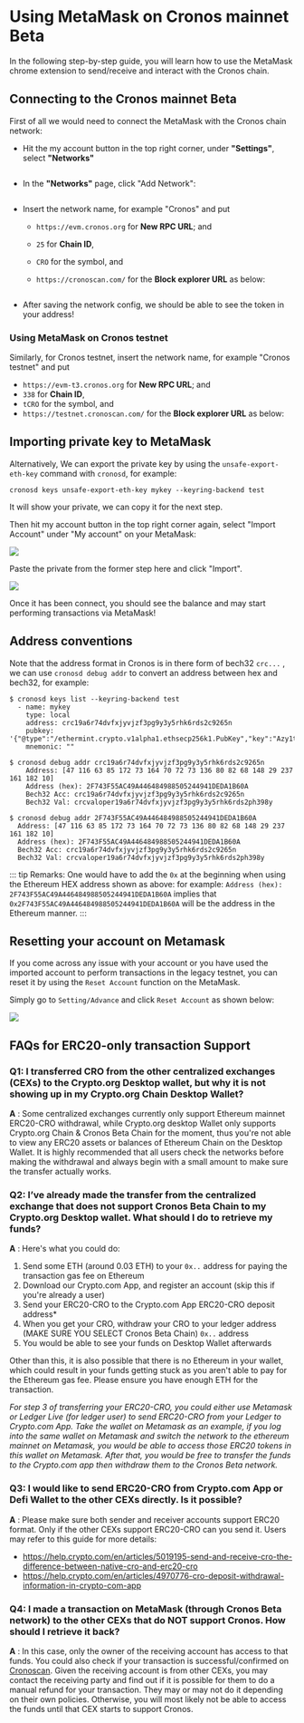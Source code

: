# Using MetaMask on Cronos mainnet Beta

In the following step-by-step guide, you will learn how to use the MetaMask chrome extension to send/receive and interact with the Cronos chain.

## Connecting to the Cronos mainnet Beta

First of all we would need to connect the MetaMask with the Cronos chain network:

*   Hit the my account button in the top right corner, under **"Settings"**, select **"Networks"**

    <img src="../.gitbook/assets/1.png" alt="" data-size="original">
*   In the **"Networks"** page, click "Add Network":

    <img src="../.gitbook/assets/2.png" alt="" data-size="original">
* Insert the network name, for example "Cronos" and put
  * `https://evm.cronos.org` for **New RPC URL**; and
  * `25` for **Chain ID**,
  * `CRO` for the symbol, and
  *   `https://cronoscan.com/` for the **Block explorer URL** as below:

      <img src="../.gitbook/assets/3.png" alt="" data-size="original">
* After saving the network config, we should be able to see the token in your address!

### Using MetaMask on Cronos testnet

Similarly, for Cronos testnet, insert the network name, for example "Cronos testnet" and put

* `https://evm-t3.cronos.org` for **New RPC URL**; and
* `338` for **Chain ID**,
* `tCRO` for the symbol, and
* `https://testnet.cronoscan.com/` for the **Block explorer URL** as below:

## Importing private key to MetaMask

Alternatively, We can export the private key by using the `unsafe-export-eth-key` command with `cronosd`, for example:

```
cronosd keys unsafe-export-eth-key mykey --keyring-backend test
```

It will show your private, we can copy it for the next step.

Then hit my account button in the top right corner again, select "Import Account" under "My account" on your MetaMask:

![](../.gitbook/assets/4.png)

Paste the private from the former step here and click "Import".

![](../.gitbook/assets/5.png)

Once it has been connect, you should see the balance and may start performing transactions via MetaMask!

## Address conventions

Note that the address format in Cronos is in there form of bech32 `crc...` , we can use `cronosd debug addr` to convert an address between hex and bech32, for example:

```
$ cronosd keys list --keyring-backend test
  - name: mykey
    type: local
    address: crc19a6r74dvfxjyvjzf3pg9y3y5rhk6rds2c9265n
    pubkey: '{"@type":"/ethermint.crypto.v1alpha1.ethsecp256k1.PubKey","key":"Azy1tg0wZKRdQ7sd9mICzteCstGThiodZtQqlVT9Amlc"}'
    mnemonic: ""

$ cronosd debug addr crc19a6r74dvfxjyvjzf3pg9y3y5rhk6rds2c9265n
    Address: [47 116 63 85 172 73 164 70 72 73 136 80 82 68 148 29 237 161 182 10]
    Address (hex): 2F743F55AC49A446484988505244941DEDA1B60A
    Bech32 Acc: crc19a6r74dvfxjyvjzf3pg9y3y5rhk6rds2c9265n
    Bech32 Val: crcvaloper19a6r74dvfxjyvjzf3pg9y3y5rhk6rds2ph398y

$ cronosd debug addr 2F743F55AC49A446484988505244941DEDA1B60A
  Address: [47 116 63 85 172 73 164 70 72 73 136 80 82 68 148 29 237 161 182 10]
  Address (hex): 2F743F55AC49A446484988505244941DEDA1B60A
  Bech32 Acc: crc19a6r74dvfxjyvjzf3pg9y3y5rhk6rds2c9265n
  Bech32 Val: crcvaloper19a6r74dvfxjyvjzf3pg9y3y5rhk6rds2ph398y
```

::: tip Remarks: One would have to add the `0x` at the beginning when using the Ethereum HEX address shown as above: for example: `Address (hex): 2F743F55AC49A446484988505244941DEDA1B60A` implies that `0x2F743F55AC49A446484988505244941DEDA1B60A` will be the address in the Ethereum manner. :::

## Resetting your account on Metamask

If you come across any issue with your account or you have used the imported account to perform transactions in the legacy testnet, you can reset it by using the `Reset Account` function on the MetaMask.

Simply go to `Setting/Advance` and click `Reset Account` as shown below:

![](../.gitbook/assets/10.png)

## FAQs for ERC20-only transaction Support

### Q1: I transferred CRO from the other centralized exchanges (CEXs) to the Crypto.org Desktop wallet, but why it is not showing up in my Crypto.org Chain Desktop Wallet?

**A** : Some centralized exchanges currently only support Ethereum mainnet ERC20-CRO withdrawal, while Crypto.org desktop Wallet only supports Crypto.org Chain & Cronos Beta Chain for the moment, thus you're not able to view any ERC20 assets or balances of Ethereum Chain on the Desktop Wallet. It is highly recommended that all users check the networks before making the withdrawal and always begin with a small amount to make sure the transfer actually works.

### Q2: I’ve already made the transfer from the centralized exchange that does not support Cronos Beta Chain to my Crypto.org Desktop wallet. What should I do to retrieve my funds?

**A** : Here's what you could do:

1. Send some ETH (around 0.03 ETH) to your `0x..` address for paying the transaction gas fee on Ethereum
2. Download our Crypto.com App, and register an account (skip this if you're already a user)
3. Send your ERC20-CRO to the Crypto.com App ERC20-CRO deposit address\*
4. When you get your CRO, withdraw your CRO to your ledger address (MAKE SURE YOU SELECT Cronos Beta Chain) `0x..` address
5. You would be able to see your funds on Desktop Wallet afterwards

Other than this, it is also possible that there is no Ethereum in your wallet, which could result in your funds getting stuck as you aren't able to pay for the Ethereum gas fee. Please ensure you have enough ETH for the transaction.

_For step 3 of transferring your ERC20-CRO, you could either use Metamask or Ledger Live (for ledger user) to send ERC20-CRO from your Ledger to Crypto.com App. Take the wallet on Metamask as an example, if you log into the same wallet on Metamask and switch the network to the ethereum mainnet on Metamask, you would be able to access those ERC20 tokens in this wallet on Metamask. After that, you would be free to transfer the funds to the Crypto.com app then withdraw them to the Cronos Beta network._

### Q3: I would like to send ERC20-CRO from Crypto.com App or Defi Wallet to the other CEXs directly. Is it possible?

**A** : Please make sure both sender and receiver accounts support ERC20 format. Only if the other CEXs support ERC20-CRO can you send it. Users may refer to this guide for more details:

* https://help.crypto.com/en/articles/5019195-send-and-receive-cro-the-difference-between-native-cro-and-erc20-cro
* https://help.crypto.com/en/articles/4970776-cro-deposit-withdrawal-information-in-crypto-com-app

### Q4: I made a transaction on MetaMask (through Cronos Beta network) to the other CEXs that do NOT support Cronos. How should I retrieve it back?

**A** : In this case, only the owner of the receiving account has access to that funds. You could also check if your transaction is successful/confirmed on [Cronoscan](https://cronoscan.com/). Given the receiving account is from other CEXs, you may contact the receiving party and find out if it is possible for them to do a manual refund for your transaction. They may or may not do it depending on their own policies. Otherwise, you will most likely not be able to access the funds until that CEX starts to support Cronos.
